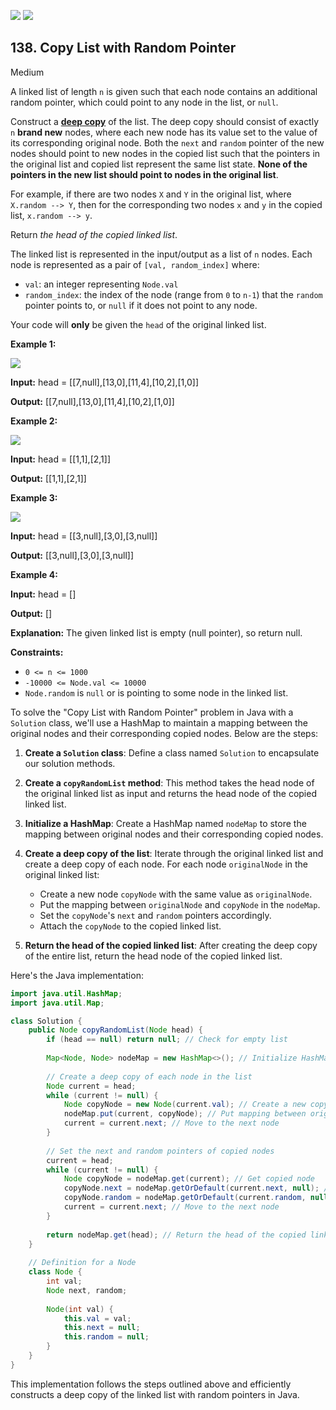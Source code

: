 [![](https://img.shields.io/github/stars/javadev/LeetCode-in-Java?label=Stars&style=flat-square)](https://github.com/javadev/LeetCode-in-Java)
[![](https://img.shields.io/github/forks/javadev/LeetCode-in-Java?label=Fork%20me%20on%20GitHub%20&style=flat-square)](https://github.com/javadev/LeetCode-in-Java/fork)

## 138\. Copy List with Random Pointer

Medium

A linked list of length `n` is given such that each node contains an additional random pointer, which could point to any node in the list, or `null`.

Construct a [**deep copy**](https://en.wikipedia.org/wiki/Object_copying#Deep_copy) of the list. The deep copy should consist of exactly `n` **brand new** nodes, where each new node has its value set to the value of its corresponding original node. Both the `next` and `random` pointer of the new nodes should point to new nodes in the copied list such that the pointers in the original list and copied list represent the same list state. **None of the pointers in the new list should point to nodes in the original list**.

For example, if there are two nodes `X` and `Y` in the original list, where `X.random --> Y`, then for the corresponding two nodes `x` and `y` in the copied list, `x.random --> y`.

Return _the head of the copied linked list_.

The linked list is represented in the input/output as a list of `n` nodes. Each node is represented as a pair of `[val, random_index]` where:

*   `val`: an integer representing `Node.val`
*   `random_index`: the index of the node (range from `0` to `n-1`) that the `random` pointer points to, or `null` if it does not point to any node.

Your code will **only** be given the `head` of the original linked list.

**Example 1:**

![](https://assets.leetcode.com/uploads/2019/12/18/e1.png)

**Input:** head = \[\[7,null],[13,0],[11,4],[10,2],[1,0]]

**Output:** [[7,null],[13,0],[11,4],[10,2],[1,0]] 

**Example 2:**

![](https://assets.leetcode.com/uploads/2019/12/18/e2.png)

**Input:** head = \[\[1,1],[2,1]]

**Output:** [[1,1],[2,1]] 

**Example 3:**

**![](https://assets.leetcode.com/uploads/2019/12/18/e3.png)**

**Input:** head = \[\[3,null],[3,0],[3,null]]

**Output:** [[3,null],[3,0],[3,null]] 

**Example 4:**

**Input:** head = []

**Output:** []

**Explanation:** The given linked list is empty (null pointer), so return null. 

**Constraints:**

*   `0 <= n <= 1000`
*   `-10000 <= Node.val <= 10000`
*   `Node.random` is `null` or is pointing to some node in the linked list.

To solve the "Copy List with Random Pointer" problem in Java with a `Solution` class, we'll use a HashMap to maintain a mapping between the original nodes and their corresponding copied nodes. Below are the steps:

1. **Create a `Solution` class**: Define a class named `Solution` to encapsulate our solution methods.

2. **Create a `copyRandomList` method**: This method takes the head node of the original linked list as input and returns the head node of the copied linked list.

3. **Initialize a HashMap**: Create a HashMap named `nodeMap` to store the mapping between original nodes and their corresponding copied nodes.

4. **Create a deep copy of the list**: Iterate through the original linked list and create a deep copy of each node. For each node `originalNode` in the original linked list:
   - Create a new node `copyNode` with the same value as `originalNode`.
   - Put the mapping between `originalNode` and `copyNode` in the `nodeMap`.
   - Set the `copyNode`'s `next` and `random` pointers accordingly.
   - Attach the `copyNode` to the copied linked list.

5. **Return the head of the copied linked list**: After creating the deep copy of the entire list, return the head node of the copied linked list.

Here's the Java implementation:

```java
import java.util.HashMap;
import java.util.Map;

class Solution {
    public Node copyRandomList(Node head) {
        if (head == null) return null; // Check for empty list
        
        Map<Node, Node> nodeMap = new HashMap<>(); // Initialize HashMap to store mapping between original and copied nodes
        
        // Create a deep copy of each node in the list
        Node current = head;
        while (current != null) {
            Node copyNode = new Node(current.val); // Create a new copy node
            nodeMap.put(current, copyNode); // Put mapping between original and copied nodes in the map
            current = current.next; // Move to the next node
        }
        
        // Set the next and random pointers of copied nodes
        current = head;
        while (current != null) {
            Node copyNode = nodeMap.get(current); // Get copied node
            copyNode.next = nodeMap.getOrDefault(current.next, null); // Set next pointer
            copyNode.random = nodeMap.getOrDefault(current.random, null); // Set random pointer
            current = current.next; // Move to the next node
        }
        
        return nodeMap.get(head); // Return the head of the copied linked list
    }
    
    // Definition for a Node
    class Node {
        int val;
        Node next, random;
        
        Node(int val) {
            this.val = val;
            this.next = null;
            this.random = null;
        }
    }
}
```

This implementation follows the steps outlined above and efficiently constructs a deep copy of the linked list with random pointers in Java.